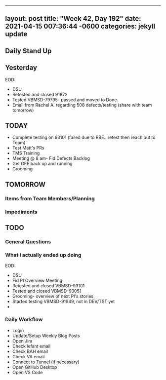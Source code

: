
---
layout: post
title:  "Week 42, Day 192"
date:   2021-04-15 007:36:44 -0600
categories: jekyll update
---

## Daily Stand Up
## Yesterday
EOD:
* DSU
* Retested and closed 91872
* Tested VBMSD-79795- passed and moved to Done.
* Email from Rachel A. regarding 508 defects/testing (share with team tomorrow)


## TODAY
* Complete testing on 93101 (failed due to RBE...retest then reach out to Team)
* Test Matt's PRs
* TMS Training
* Meeting @ 8 am- Fid Defects Backlog
* Get GFE back up and running
* Grooming

## TOMORROW

### Items from Team Members/Planning

### Impediments
## TODO

### General Questions  

### What I actually ended up doing
EOD:
* DSU
* Fid PI Overview Meeting
* Retested and closed VBMSD-93101
* Tested and closed VBMSD-93051
* Grooming- overview of next PI's stories
* Started testing VBMSD-91949, not in DEV/TST yet
* 

### Daily Workflow
* Login
* Update/Setup Weekly Blog Posts
* Open Jira
* Check lefant email
* Check BAH email
* Check VA email
* Connect to Tunnel (if necessary)
* Open GitHub Desktop
* Open VS Code